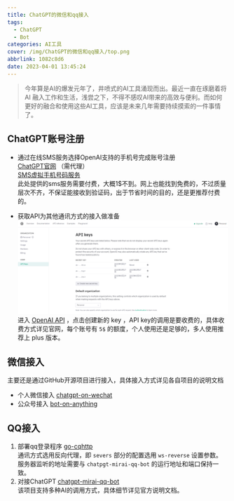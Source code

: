 ```yaml
---
title: ChatGPT的微信和qq接入
tags:
  - ChatGPT
  - Bot
categories: AI工具
cover: /img/ChatGPT的微信和qq接入/top.png
abbrlink: 1082c8d6
date: 2023-04-01 13:45:24
---
```

>今年算是AI的爆发元年了，井喷式的AI工具涌现而出。最近一直在琢磨着将 AI 融入工作和生活，浅尝之下，不得不感叹AI带来的高效与便利。而如何更好的融合和使用这些AI工具，应该是未来几年需要持续摸索的一件事情了。 

## ChatGPT账号注册
- 通过在线SMS服务选择OpenAI支持的手机号完成账号注册  
    [ChatGPT官网](https://chat.openai.com/) （需代理）  
    [SMS虚拟手机号码服务](https://sms-activate.org/)  
    此处提供的sms服务需要付费，大概1$不到。网上也能找到免费的，不过质量层次不齐，不保证能接收到验证码，出于节省时间的目的，还是更推荐付费的。 

- 获取API为其他通讯方式的接入做准备
     ![Alt text](../img/ChatGPT%E7%9A%84%E5%BE%AE%E4%BF%A1%E5%92%8Cqq%E6%8E%A5%E5%85%A5/API_KEY.png)       
    进入 [OpenAI API]( https://platform.openai.com/account/api-keys) ，点击创建新的 key ，API key的调用是要收费的，具体收费方式详见官网，每个账号有 `5$` 的额度，个人使用还是足够的，多人使用推荐上 plus 版本。


## 微信接入
主要还是通过GitHub开源项目进行接入，具体接入方式详见各自项目的说明文档  
- 个人微信接入 [chatgpt-on-wechat](https://github.com/limccn/chatgpt-on-wechat)  
- 公众号接入  [bot-on-anything](https://github.com/zhayujie/bot-on-anything)



## QQ接入  
1. 部署qq登录程序  [go-cqhttp](https://github.com/Mrs4s/go-cqhttp)  
通讯方式选用反向代理，即 `severs` 部分的配置选用 `ws-reverse` 设置参数。服务器监听的地址需要与 `chatpgt-mirai-qq-bot` 的运行地址和端口保持一致。
2. 对接ChatGPT  [chatgpt-mirai-qq-bot](https://github.com/lss233chatgpt-mirai-qq-bot)  
该项目支持多种AI的调用方式，具体细节详见官方说明文档。
  




